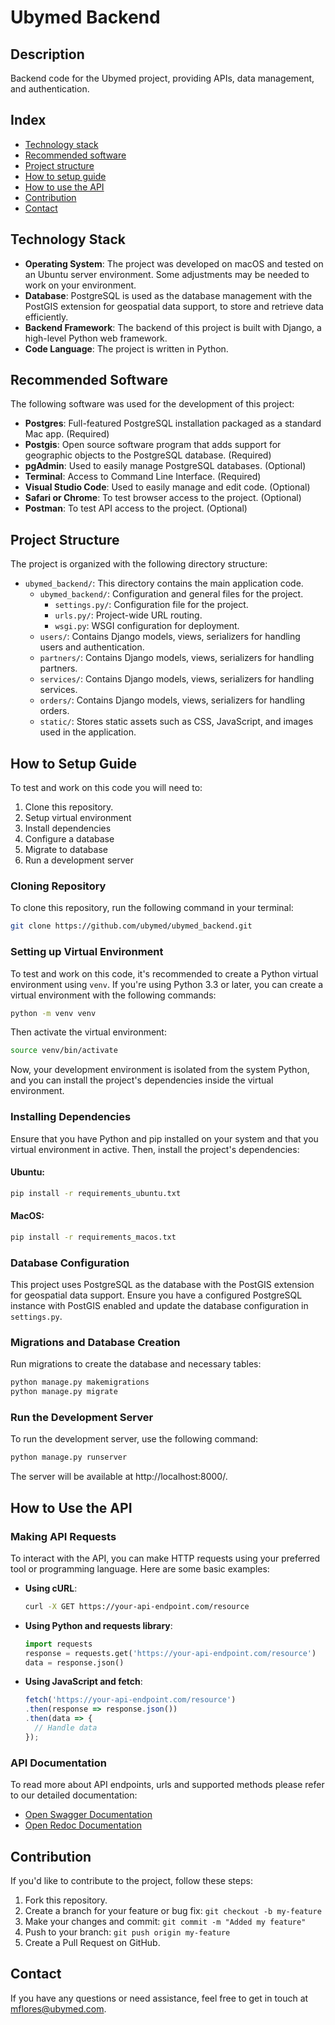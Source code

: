 # Ubymed Backend 

## Description
 Backend code for the Ubymed project, providing APIs, data management, and authentication.


## Index
- [Technology stack](#technology-stack)
- [Recommended software](#recommended-software)
- [Project structure](#project-structure)
- [How to setup guide](#how-to-setup-guide)
- [How to use the API](#how-to-use-the-api)
- [Contribution](#contribution)
- [Contact](#contact)

## Technology Stack

- **Operating System**: The project was developed on macOS and tested on an Ubuntu server environment. Some adjustments may be needed to work on your environment.
- **Database**: PostgreSQL is used as the database management with the PostGIS extension for geospatial data support, to store and retrieve data efficiently.
- **Backend Framework**: The backend of this project is built with Django, a high-level Python web framework.
- **Code Language**: The project is written in Python.


## Recommended Software
The following software was used for the development of this project:

- **Postgres**: Full-featured PostgreSQL installation packaged as a standard Mac app. (Required)
- **Postgis**: Open source software program that adds support for geographic objects to the PostgreSQL database. (Required)
- **pgAdmin**: Used to easily manage PostgreSQL databases. (Optional)
- **Terminal**: Access to Command Line Interface. (Required)
- **Visual Studio Code**: Used to easily manage and edit code. (Optional)
- **Safari or Chrome**: To test browser access to the project. (Optional)
- **Postman**: To test API access to the project. (Optional)


## Project Structure
The project is organized with the following directory structure:

- `ubymed_backend/`: This directory contains the main application code.
  - `ubymed_backend/`: Configuration and general files for the project.
    - `settings.py/`: Configuration file for the project.
    - `urls.py/`: Project-wide URL routing.
    - `wsgi.py`: WSGI configuration for deployment.
  - `users/`: Contains Django models, views, serializers for handling users and authentication.
  - `partners/`: Contains Django models, views, serializers for handling partners.
  - `services/`: Contains Django models, views, serializers for handling services.
  - `orders/`: Contains Django models, views, serializers for handling orders.
  - `static/`: Stores static assets such as CSS, JavaScript, and images used in the application.


## How to Setup Guide
To test and work on this code you will need to:

1. Clone this repository.
2. Setup virtual environment
3. Install dependencies
4. Configure a database
5. Migrate to database
6. Run a development server


### Cloning Repository
To clone this repository, run the following command in your terminal:

```bash
git clone https://github.com/ubymed/ubymed_backend.git
```

### Setting up Virtual Environment
To test and work on this code, it's recommended to create a Python virtual environment using `venv`. If you're using Python 3.3 or later, you can create a virtual environment with the following commands:

```bash
python -m venv venv
```

Then activate the virtual environment:

```bash
source venv/bin/activate
```

Now, your development environment is isolated from the system Python, and you can install the project's dependencies inside the virtual environment.


### Installing Dependencies
Ensure that you have Python and pip installed on your system and that you virtual environment in active. Then, install the project's dependencies:

#### Ubuntu:
```bash
pip install -r requirements_ubuntu.txt
```

#### MacOS:
```bash
pip install -r requirements_macos.txt
```


### Database Configuration
This project uses PostgreSQL as the database with the PostGIS extension for geospatial data support. 
Ensure you have a configured PostgreSQL instance with PostGIS enabled and update the database configuration in `settings.py`.


### Migrations and Database Creation
Run migrations to create the database and necessary tables:

```bash
python manage.py makemigrations
python manage.py migrate
```


### Run the Development Server
To run the development server, use the following command:

```bash
python manage.py runserver
```
The server will be available at http://localhost:8000/.


## How to Use the API

### Making API Requests
To interact with the API, you can make HTTP requests using your preferred tool or programming language. Here are some basic examples:

- **Using cURL**:
  ```bash
  curl -X GET https://your-api-endpoint.com/resource
  ```

- **Using Python and requests library**:
  ```python
  import requests
  response = requests.get('https://your-api-endpoint.com/resource')
  data = response.json()
  ```

- **Using JavaScript and fetch**:
  ```js
  fetch('https://your-api-endpoint.com/resource')
  .then(response => response.json())
  .then(data => {
    // Handle data
  });
  ```


### API Documentation
To read more about API endpoints, urls and supported methods please refer to our detailed documentation:

- [Open Swagger Documentation](https://api.ubymed.com/swagger)
- [Open Redoc Documentation](https://api.ubymed.com/redoc)


## Contribution

If you'd like to contribute to the project, follow these steps:

1. Fork this repository.
2. Create a branch for your feature or bug fix: `git checkout -b my-feature`
3. Make your changes and commit: `git commit -m "Added my feature"`
4. Push to your branch: `git push origin my-feature`
5. Create a Pull Request on GitHub.


## Contact
If you have any questions or need assistance, feel free to get in touch at mflores@ubymed.com.

